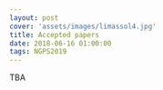 ```yaml
---
layout: post
cover: 'assets/images/limassol4.jpg'
title: Accepted papers
date: 2018-06-16 01:00:00
tags: NGPS2019
---
```


TBA
